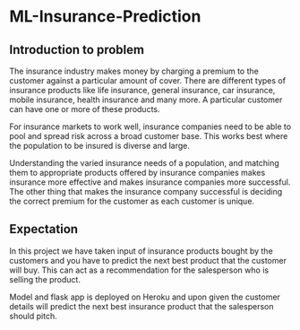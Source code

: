 # ML-Insurance-Prediction


## Introduction to problem
The insurance industry makes money by charging a premium to the customer against a particular amount of cover. There are different types of insurance products like life insurance, general insurance, car insurance, mobile insurance, health insurance and many more. A particular customer can have one or more of these products.
 
For insurance markets to work well, insurance companies need to be able to pool and spread risk across a broad customer base. This works best where the population to be insured is diverse and large. 
 
Understanding the varied insurance needs of a population, and matching them to appropriate products offered by insurance companies makes insurance more effective and makes insurance companies more successful. The other thing that makes the insurance company successful is deciding the correct premium for the customer as each customer is unique.
 
## Expectation

In this project we have taken input of insurance products bought by the customers and you have to predict the next best product that the customer will buy. This can act as a recommendation for the salesperson who is selling the product.
 
Model and flask app is deployed on Heroku and upon given the customer details will predict the next best insurance product that the salesperson should pitch.

